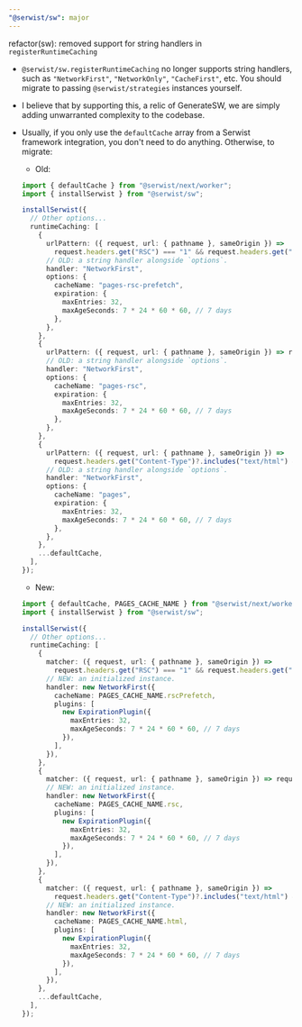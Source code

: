 ```yaml
---
"@serwist/sw": major
---
```


refactor(sw): removed support for string handlers in `registerRuntimeCaching`

- `@serwist/sw.registerRuntimeCaching` no longer supports string handlers, such as `"NetworkFirst"`, `"NetworkOnly"`, `"CacheFirst"`, etc. You should migrate to passing `@serwist/strategies` instances yourself.

- I believe that by supporting this, a relic of GenerateSW, we are simply adding unwarranted complexity to the codebase.

- Usually, if you only use the `defaultCache` array from a Serwist framework integration, you don't need to do anything. Otherwise, to migrate:

  - Old:

  ```ts
  import { defaultCache } from "@serwist/next/worker";
  import { installSerwist } from "@serwist/sw";

  installSerwist({
    // Other options...
    runtimeCaching: [
      {
        urlPattern: ({ request, url: { pathname }, sameOrigin }) =>
          request.headers.get("RSC") === "1" && request.headers.get("Next-Router-Prefetch") === "1" && sameOrigin && !pathname.startsWith("/api/"),
        // OLD: a string handler alongside `options`.
        handler: "NetworkFirst",
        options: {
          cacheName: "pages-rsc-prefetch",
          expiration: {
            maxEntries: 32,
            maxAgeSeconds: 7 * 24 * 60 * 60, // 7 days
          },
        },
      },
      {
        urlPattern: ({ request, url: { pathname }, sameOrigin }) => request.headers.get("RSC") === "1" && sameOrigin && !pathname.startsWith("/api/"),
        // OLD: a string handler alongside `options`.
        handler: "NetworkFirst",
        options: {
          cacheName: "pages-rsc",
          expiration: {
            maxEntries: 32,
            maxAgeSeconds: 7 * 24 * 60 * 60, // 7 days
          },
        },
      },
      {
        urlPattern: ({ request, url: { pathname }, sameOrigin }) =>
          request.headers.get("Content-Type")?.includes("text/html") && sameOrigin && !pathname.startsWith("/api/"),
        // OLD: a string handler alongside `options`.
        handler: "NetworkFirst",
        options: {
          cacheName: "pages",
          expiration: {
            maxEntries: 32,
            maxAgeSeconds: 7 * 24 * 60 * 60, // 7 days
          },
        },
      },
      ...defaultCache,
    ],
  });
  ```

  - New:

  ```ts
  import { defaultCache, PAGES_CACHE_NAME } from "@serwist/next/worker";
  import { installSerwist } from "@serwist/sw";

  installSerwist({
    // Other options...
    runtimeCaching: [
      {
        matcher: ({ request, url: { pathname }, sameOrigin }) =>
          request.headers.get("RSC") === "1" && request.headers.get("Next-Router-Prefetch") === "1" && sameOrigin && !pathname.startsWith("/api/"),
        // NEW: an initialized instance.
        handler: new NetworkFirst({
          cacheName: PAGES_CACHE_NAME.rscPrefetch,
          plugins: [
            new ExpirationPlugin({
              maxEntries: 32,
              maxAgeSeconds: 7 * 24 * 60 * 60, // 7 days
            }),
          ],
        }),
      },
      {
        matcher: ({ request, url: { pathname }, sameOrigin }) => request.headers.get("RSC") === "1" && sameOrigin && !pathname.startsWith("/api/"),
        // NEW: an initialized instance.
        handler: new NetworkFirst({
          cacheName: PAGES_CACHE_NAME.rsc,
          plugins: [
            new ExpirationPlugin({
              maxEntries: 32,
              maxAgeSeconds: 7 * 24 * 60 * 60, // 7 days
            }),
          ],
        }),
      },
      {
        matcher: ({ request, url: { pathname }, sameOrigin }) =>
          request.headers.get("Content-Type")?.includes("text/html") && sameOrigin && !pathname.startsWith("/api/"),
        // NEW: an initialized instance.
        handler: new NetworkFirst({
          cacheName: PAGES_CACHE_NAME.html,
          plugins: [
            new ExpirationPlugin({
              maxEntries: 32,
              maxAgeSeconds: 7 * 24 * 60 * 60, // 7 days
            }),
          ],
        }),
      },
      ...defaultCache,
    ],
  });
  ```
